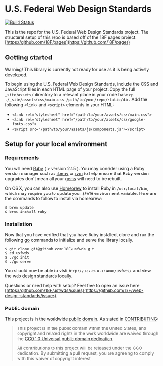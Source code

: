 # U.S. Federal Web Design Standards

[![Build Status](https://api.travis-ci.org/18F/usfwds.svg?branch=18f-pages-staging)](https://travis-ci.org/18F/usfwds)

This is the repo for the U.S. Federal Web Design Standards project.
The structural setup of this repo is based off of the 18F pages project: 
[https://github.com/18F/pages](https://github.com/18F/pages)

## Getting started
Warning! This library is currently not ready for use as it is being actively developed.

To begin using the U.S. Federal Web Design Standards, include the CSS and JavaScript files in each HTML page of your project. Copy the full `_site/assets/` directory to a relevant place in your code base `cp ./_site/assets/css/main.css /path/to/your/repo/static/dir`. Add the following `<link>` and `<script>` elements in your HTML:

- `<link rel="stylesheet" href="/path/to/your/assets/css/main.css">`
- `<link rel="stylesheet" href="/path/to/your/assets/css/google-fonts.css">`
- `<script src="/path/to/your/assets/js/components.js"></script>`

## Setup for your local environment

### Requirements

You will need [Ruby](https://www.ruby-lang.org) ( > version 2.1.5 ). You may
consider using a Ruby version manager such as
[rbenv](https://github.com/sstephenson/rbenv) or [rvm](https://rvm.io/) to
help ensure that Ruby version upgrades don't mean all your
[gems](https://rubygems.org/) will need to be rebuilt.

On OS X, you can also use [Homebrew](http://brew.sh/) to install Ruby in
`/usr/local/bin`, which may require you to update your `$PATH` environment
variable. Here are the commands to follow to install via homebrew:

```shell
$ brew update
$ brew install ruby
```

### Installation

Now that you have verified that you have Ruby installed, clone and run the 
following [go](https://golang.org/) commands to initialize and serve the library locally.

```shell
$ git clone git@github.com:18F/usfwds.git
$ cd usfwds
$ ./go init
$ ./go serve
```

You should now be able to visit `http://127.0.0.1:4000/usfwds/` 
and view the web design standards locally.

Questions or need help with setup? Feel free to open an issue here [https://github.com/18F/usfwds/issues](https://github.com/18F/web-design-standards/issues).


### Public domain

This project is in the worldwide [public domain](LICENSE.md). As stated in [CONTRIBUTING](CONTRIBUTING.md):

> This project is in the public domain within the United States, and copyright and related rights in the work worldwide are waived through the [CC0 1.0 Universal public domain dedication](https://creativecommons.org/publicdomain/zero/1.0/).
>
> All contributions to this project will be released under the CC0 dedication. By submitting a pull request, you are agreeing to comply with this waiver of copyright interest.
